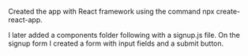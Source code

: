 Created the app with React framework using the command npx create-react-app.

I later added a components folder following with a signup.js file.
On the signup form I created a form with input fields and a submit button.
